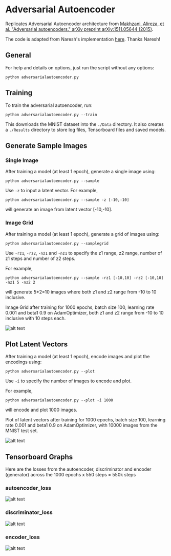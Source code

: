# Adversarial Autoencoder
Replicates Adversarial Autoencoder architecture from [Makhzani, Alireza, et al. "Adversarial autoencoders." arXiv preprint arXiv:1511.05644 (2015)](https://arxiv.org/abs/1511.05644). 

The code is adapted from Naresh's implementation [here](https://github.com/Naresh1318/Adversarial_Autoencoder). Thanks Naresh!

## General

For help and details on options, just run the script without any options:
```
python adversarialautoencoder.py
```

## Training

To train the adversarial autoencoder, run:
```
python adversarialautoencoder.py --train
```

This downloads the MNIST dataset into the `./Data` directory.
It also creates a `./Results` directory to store log files, Tensorboard files and saved models.

## Generate Sample Images

### Single Image

After training a model (at least 1 epoch), generate a single image using:
```
python adversarialautoencoder.py --sample
```

Use `-z` to input a latent vector.
For example, 
```
python adversarialautoencoder.py --sample -z [-10,-10]
```
will generate an image from latent vector [-10,-10].

### Image Grid

After training a model (at least 1 epoch), generate a grid of images using:
```
python adversarialautoencoder.py --samplegrid
```

Use `-rz1`, `-rz2`, `-nz1` and `-nz1` to specify the z1 range, z2 range, number of z1 steps and number of z2 steps.

For example,
```
python adversarialautoencoder.py --sample -rz1 [-10,10] -rz2 [-10,10] -nz1 5 -nz2 2
```
will generate 5\*2=10 images where both z1 and z2 range from -10 to 10 inclusive.

Image Grid after training for 1000 epochs, batch size 100, learning rate 0.001 and beta1 0.9 on AdamOptimizer, both z1 and z2 range from -10 to 10 inclusive with 10 steps each.

![alt text](https://raw.githubusercontent.com/greentfrapp/adversarialautoencoder/master/samplegrid.png "Sample Image Grid")

## Plot Latent Vectors

After training a model (at least 1 epoch), encode images and plot the encodings using:
```
python adversarialautoencoder.py --plot
```

Use `-i` to specify the number of images to encode and plot.

For example, 
```
python adversarialautoencoder.py --plot -i 1000
```
will encode and plot 1000 images.

Plot of latent vectors after training for 1000 epochs, batch size 100, learning rate 0.001 and beta1 0.9 on AdamOptimizer, with 10000 images from the MNIST test set.

![alt text](https://raw.githubusercontent.com/greentfrapp/adversarialautoencoder/master/plot.png "Sample Image Grid")

## Tensorboard Graphs

Here are the losses from the autoencoder, discriminator and encoder (generator) across the 1000 epochs x 550 steps = 550k steps

### autoencoder_loss

![alt text](https://raw.githubusercontent.com/greentfrapp/adversarialautoencoder/master/autoencoder_loss.png "Autoencoder Loss")

### discriminator_loss

![alt text](https://raw.githubusercontent.com/greentfrapp/adversarialautoencoder/master/discriminator_loss.png "Discriminator Loss")

### encoder_loss

![alt text](https://raw.githubusercontent.com/greentfrapp/adversarialautoencoder/master/encoder_loss.png "Encoder Loss")
